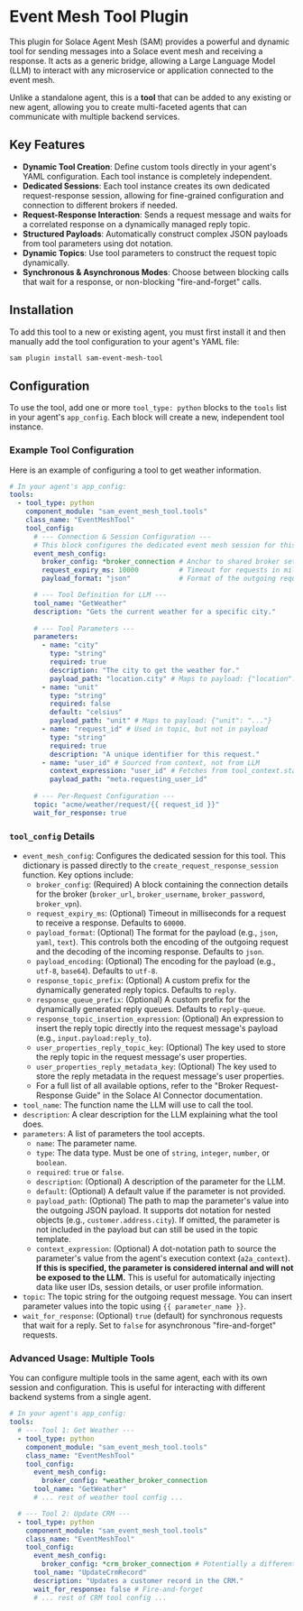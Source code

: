 # Event Mesh Tool Plugin

This plugin for Solace Agent Mesh (SAM) provides a powerful and dynamic tool for sending messages into a Solace event mesh and receiving a response. It acts as a generic bridge, allowing a Large Language Model (LLM) to interact with any microservice or application connected to the event mesh.

Unlike a standalone agent, this is a **tool** that can be added to any existing or new agent, allowing you to create multi-faceted agents that can communicate with multiple backend services.

## Key Features

- **Dynamic Tool Creation**: Define custom tools directly in your agent's YAML configuration. Each tool instance is completely independent.
- **Dedicated Sessions**: Each tool instance creates its own dedicated request-response session, allowing for fine-grained configuration and connection to different brokers if needed.
- **Request-Response Interaction**: Sends a request message and waits for a correlated response on a dynamically managed reply topic.
- **Structured Payloads**: Automatically construct complex JSON payloads from tool parameters using dot notation.
- **Dynamic Topics**: Use tool parameters to construct the request topic dynamically.
- **Synchronous & Asynchronous Modes**: Choose between blocking calls that wait for a response, or non-blocking "fire-and-forget" calls.

## Installation

To add this tool to a new or existing agent, you must first install it and then manually add the tool configuration to your agent's YAML file:

```bash
sam plugin install sam-event-mesh-tool
```

## Configuration

To use the tool, add one or more `tool_type: python` blocks to the `tools` list in your agent's `app_config`. Each block will create a new, independent tool instance.

### Example Tool Configuration

Here is an example of configuring a tool to get weather information.

```yaml
# In your agent's app_config:
tools:
  - tool_type: python
    component_module: "sam_event_mesh_tool.tools"
    class_name: "EventMeshTool"
    tool_config:
      # --- Connection & Session Configuration ---
      # This block configures the dedicated event mesh session for this tool.
      event_mesh_config:
        broker_config: *broker_connection # Anchor to shared broker settings
        request_expiry_ms: 10000          # Timeout for requests in milliseconds
        payload_format: "json"            # Format of the outgoing request payload

      # --- Tool Definition for LLM ---
      tool_name: "GetWeather"
      description: "Gets the current weather for a specific city."
      
      # --- Tool Parameters ---
      parameters:
        - name: "city"
          type: "string"
          required: true
          description: "The city to get the weather for."
          payload_path: "location.city" # Maps to payload: {"location": {"city": "..."}}
        - name: "unit"
          type: "string"
          required: false
          default: "celsius"
          payload_path: "unit" # Maps to payload: {"unit": "..."}
        - name: "request_id" # Used in topic, but not in payload
          type: "string"
          required: true
          description: "A unique identifier for this request."
        - name: "user_id" # Sourced from context, not from LLM
          context_expression: "user_id" # Fetches from tool_context.state.a2a_context.user_id
          payload_path: "meta.requesting_user_id"
      
      # --- Per-Request Configuration ---
      topic: "acme/weather/request/{{ request_id }}"
      wait_for_response: true
```

### `tool_config` Details

-   `event_mesh_config`: Configures the dedicated session for this tool. This dictionary is passed directly to the `create_request_response_session` function. Key options include:
    -   `broker_config`: (Required) A block containing the connection details for the broker (`broker_url`, `broker_username`, `broker_password`, `broker_vpn`).
    -   `request_expiry_ms`: (Optional) Timeout in milliseconds for a request to receive a response. Defaults to `60000`.
    -   `payload_format`: (Optional) The format for the payload (e.g., `json`, `yaml`, `text`). This controls both the encoding of the outgoing request and the decoding of the incoming response. Defaults to `json`.
    -   `payload_encoding`: (Optional) The encoding for the payload (e.g., `utf-8`, `base64`). Defaults to `utf-8`.
    -   `response_topic_prefix`: (Optional) A custom prefix for the dynamically generated reply topics. Defaults to `reply`.
    -   `response_queue_prefix`: (Optional) A custom prefix for the dynamically generated reply queues. Defaults to `reply-queue`.
    -   `response_topic_insertion_expression`: (Optional) An expression to insert the reply topic directly into the request message's payload (e.g., `input.payload:reply_to`).
    -   `user_properties_reply_topic_key`: (Optional) The key used to store the reply topic in the request message's user properties.
    -   `user_properties_reply_metadata_key`: (Optional) The key used to store the reply metadata in the request message's user properties.
    -   For a full list of all available options, refer to the "Broker Request-Response Guide" in the Solace AI Connector documentation.
-   `tool_name`: The function name the LLM will use to call the tool.
-   `description`: A clear description for the LLM explaining what the tool does.
-   `parameters`: A list of parameters the tool accepts.
    -   `name`: The parameter name.
    -   `type`: The data type. Must be one of `string`, `integer`, `number`, or `boolean`.
    -   `required`: `true` or `false`.
    -   `description`: (Optional) A description of the parameter for the LLM.
    -   `default`: (Optional) A default value if the parameter is not provided.
    -   `payload_path`: (Optional) The path to map the parameter's value into the outgoing JSON payload. It supports dot notation for nested objects (e.g., `customer.address.city`). If omitted, the parameter is not included in the payload but can still be used in the topic template.
    -   `context_expression`: (Optional) A dot-notation path to source the parameter's value from the agent's execution context (`a2a_context`). **If this is specified, the parameter is considered internal and will not be exposed to the LLM.** This is useful for automatically injecting data like user IDs, session details, or user profile information.
-   `topic`: The topic string for the outgoing request message. You can insert parameter values into the topic using `{{ parameter_name }}`.
-   `wait_for_response`: (Optional) `true` (default) for synchronous requests that wait for a reply. Set to `false` for asynchronous "fire-and-forget" requests.

### Advanced Usage: Multiple Tools

You can configure multiple tools in the same agent, each with its own session and configuration. This is useful for interacting with different backend systems from a single agent.

```yaml
# In your agent's app_config:
tools:
  # --- Tool 1: Get Weather ---
  - tool_type: python
    component_module: "sam_event_mesh_tool.tools"
    class_name: "EventMeshTool"
    tool_config:
      event_mesh_config:
        broker_config: *weather_broker_connection
      tool_name: "GetWeather"
      # ... rest of weather tool config ...

  # --- Tool 2: Update CRM ---
  - tool_type: python
    component_module: "sam_event_mesh_tool.tools"
    class_name: "EventMeshTool"
    tool_config:
      event_mesh_config:
        broker_config: *crm_broker_connection # Potentially a different broker
      tool_name: "UpdateCrmRecord"
      description: "Updates a customer record in the CRM."
      wait_for_response: false # Fire-and-forget
      # ... rest of CRM tool config ...
```
